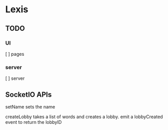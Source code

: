 # Lexis

## TODO
### UI
[ ] pages

### server
[ ] server


## SocketIO APIs

setName
sets the name

createLobby
takes a list of words and creates a lobby. emit a lobbyCreated event to return the lobbyID


